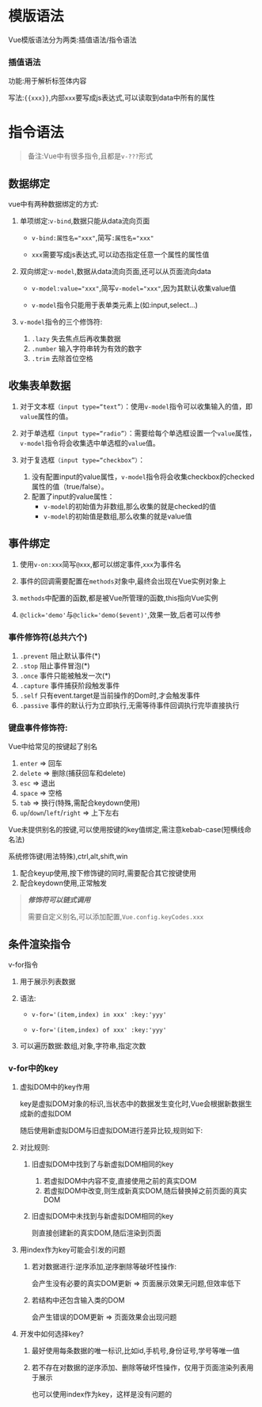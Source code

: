 # 模版语法

Vue模版语法分为两类:插值语法/指令语法

### 插值语法

功能:用于解析标签体内容

写法:`{{xxx}}`,内部`xxx`要写成js表达式,可以读取到data中所有的属性

# 指令语法

> 备注:Vue中有很多指令,且都是`v-???`形式

## 数据绑定

vue中有两种数据绑定的方式:

1. 单项绑定:`v-bind`,数据只能从data流向页面
   - `v-bind:属性名="xxx"`,简写`:属性名="xxx"`
   
   - `xxx`需要写成js表达式,可以动态指定任意一个属性的属性值
2. 双向绑定:`v-model`,数据从data流向页面,还可以从页面流向data
   - `v-model:value="xxx"`,简写`v-model="xxx"`,因为其默认收集value值
   
   - `v-model`指令只能用于表单类元素上(如:input,select...)

3. `v-model`指令的三个修饰符:
   1. `.lazy` 失去焦点后再收集数据
   2. `.number` 输入字符串转为有效的数字
   3. `.trim` 去除首位空格

## 收集表单数据

1. 对于文本框`（input type=“text”）`：使用`v-model`指令可以收集输入的值，即`value`属性的值。

2. 对于单选框`（input type=“radio”）`：需要给每个单选框设置一个`value`属性，`v-model`指令将会收集选中单选框的`value`值。

3. 对于复选框`（input type=“checkbox”）`：
   1. 没有配置input的value属性，`v-model`指令将会收集checkbox的checked属性的值（true/false）。
   2. 配置了input的value属性：
      - `v-model`的初始值为非数组,那么收集的就是checked的值
      - `v-model`的初始值是数组,那么收集的就是value值

## 事件绑定

1. 使用`v-on:xxx`简写`@xxx`,都可以绑定事件,`xxx`为事件名

2. 事件的回调需要配置在`methods`对象中,最终会出现在Vue实例对象上

3. `methods`中配置的函数,都是被Vue所管理的函数,this指向Vue实例

4. `@click='demo'`与`@click='demo($event)'`,效果一致,后者可以传参

### 事件修饰符(总共六个)

1. `.prevent` 阻止默认事件(*)
2. `.stop` 阻止事件冒泡(*)
3. `.once` 事件只能被触发一次(*)
4. `.capture` 事件捕获阶段触发事件
5. `.self` 只有event.target是当前操作的Dom时,才会触发事件
6. `.passive` 事件的默认行为立即执行,无需等待事件回调执行完毕直接执行

### 键盘事件修饰符:

Vue中给常见的按键起了别名

1. `enter` => 回车
2. `delete` => 删除(捕获回车和delete)
3. `esc` => 退出
4. `space` => 空格
5. `tab` => 换行(特殊,需配合keydown使用)
6. `up`/`down`/`left`/`right` => 上下左右

Vue未提供别名的按键,可以使用按键的key值绑定,需注意kebab-case(短横线命名法)

系统修饰键(用法特殊),ctrl,alt,shift,win

1. 配合keyup使用,按下修饰键的同时,需要配合其它按键使用
2. 配合keydown使用,正常触发

> ***修饰符可以链式调用***
>
> 需要自定义别名,可以添加配置,`Vue.config.keyCodes.xxx`

## 条件渲染指令

v-for指令

1. 用于展示列表数据

2. 语法:

   - `v-for='(item,index) in xxx' :key:'yyy'`

   - `v-for='(item,index) of xxx' :key:'yyy'`

3. 可以遍历数据:数组,对象,字符串,指定次数

### v-for中的key

1. 虚拟DOM中的key作用

   key是虚拟DOM对象的标识,当状态中的数据发生变化时,Vue会根据新数据生成新的虚拟DOM

   随后使用新虚拟DOM与旧虚拟DOM进行差异比较,规则如下:

2. 对比规则:

   1. 旧虚拟DOM中找到了与新虚拟DOM相同的key

      1. 若虚拟DOM中内容不变,直接使用之前的真实DOM
      2. 若虚拟DOM中改变,则生成新真实DOM,随后替换掉之前页面的真实DOM

   2. 旧虚拟DOM中未找到与新虚拟DOM相同的key

      则直接创建新的真实DOM,随后渲染到页面

3. 用index作为key可能会引发的问题

   1. 若对数据进行:逆序添加,逆序删除等破坏性操作:

      会产生没有必要的真实DOM更新 => 页面展示效果无问题,但效率低下

   2. 若结构中还包含输入类的DOM

      会产生错误的DOM更新 => 页面效果会出现问题

4. 开发中如何选择key?

   1. 最好使用每条数据的唯一标识,比如id,手机号,身份证号,学号等唯一值

   2. 若不存在对数据的逆序添加、删除等破坏性操作，仅用于页面渲染列表用于展示

      也可以使用index作为key，这样是没有问题的
